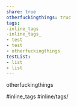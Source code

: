 ```yaml
---
share: true
otherfuckingthings: truc
tags: 
-inline_tags
-inline_tags_
- test
- test
- otherfuckingthings
testList:
- list
- list
---
```


otherfuckingthings

#inline_tags
#inline/tags/


